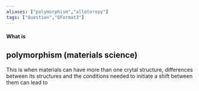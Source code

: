 ```yaml
---
aliases: ["polymorphism","allotoropy"]
tags: ["Question","QFormat3"]
---
```


#### What is
## polymorphism (materials science)
This is when materials can have more than one crytal structure, differences between its structures and the conditions needed to initiate a shift between them can lead to 